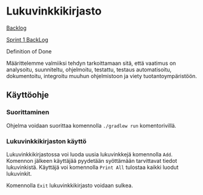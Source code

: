 # Lukuvinkkikirjasto

[Backlog](https://docs.google.com/spreadsheets/d/1kZ0gFiGDwlGnhyhhpXqEHOJM38GCwa6GD7lcROB76bw/edit?usp=sharing)


[Sprint 1 BackLog](https://docs.google.com/spreadsheets/d/1kZ0gFiGDwlGnhyhhpXqEHOJM38GCwa6GD7lcROB76bw/edit?usp=sharing)

Definition of Done

Määrittelemme valmiiksi tehdyn tarkoittamaan sitä, että vaatimus on analysoitu, suunniteltu, ohjelmoitu, testattu, testaus automatisoitu, dokumentoitu, integroitu muuhun ohjelmistoon ja viety tuotantoympäristöön. 

## Käyttöohje

### Suorittaminen

Ohjelma voidaan suorittaa komennolla ```./gradlew run``` komentorivillä.

### Lukuvinkkikirjaston käyttö

Lukuvinkkikirjastossa voi luoda uusia lukuvinkkejä komennolla ```Add```. Komennon jälkeen käyttäjää pyydetään syöttämään tarvittavat tiedot lukuvinkistä. Käyttäjä voi komennolla ```Print All``` tulostaa kaikki luodut lukuvinkit.

Komennolla ```Exit``` lukuvinkkikirjasto voidaan sulkea.

